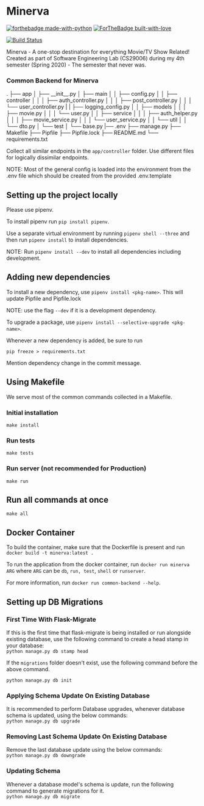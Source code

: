 # Minerva
[![forthebadge made-with-python](http://ForTheBadge.com/images/badges/made-with-python.svg)](https://www.python.org/) [![ForTheBadge built-with-love](http://ForTheBadge.com/images/badges/built-with-love.svg)](https://GitHub.com/Naereen/)

[![Build Status](https://travis-ci.org/mukul-mehta/Minerva.svg?branch=master)](https://travis-ci.org/mukul-mehta/Minerva)

Minerva - A one-stop destination for everything Movie/TV Show Related!
Created as part of Software Engineering Lab (CS29006) during my 4th semester (Spring 2020) - The semester that never was. 



### Common Backend for Minerva

.
├── app
│   ├── \_\_init\_\_.py
│   ├── main
│   │   ├── config.py
│   │   ├── controller
│   │   │   ├── auth_controller.py
│   │   │   ├── post_controller.py
│   │   │   └── user_controller.py
|   |   ├── logging_config.py
│   │   ├── models
│   │   │   ├── movie.py
│   │   │   └── user.py
│   │   ├── service
│   │   │   ├── auth_helper.py
│   │   │   ├── movie_service.py
│   │   │   └── user_service.py
│   │   └── util
│   │       └── dto.py
│   └── test
│       └── base.py
|── .env
├── manage.py
├── Makefile
├── Pipfile
├── Pipfile.lock
├── README.md
└── requirements.txt

Collect all similar endpoints in the `app/controller` folder. Use different files for logically dissimilar endpoints.

NOTE: Most of the general config is loaded into the environment from the .env file which should be created from the provided .env.template



## Setting up the project locally

Please use pipenv.

To install pipenv run `pip install pipenv`.

Use a separate virtual environment by running `pipenv shell --three` and then run `pipenv install` to install dependencies.

NOTE: Run `pipenv install --dev` to install all dependencies including development.

## Adding new dependencies

To install a new dependency, use `pipenv install <pkg-name>`. This will update Pipfile and Pipfile.lock

NOTE: use the flag `--dev` if it is a development dependency.

To upgrade a package, use `pipenv install --selective-upgrade <pkg-name>`.

Whenever a new dependency is added, be sure to run

```shell
pip freeze > requirements.txt
```

Mention dependency change in the commit message.

## Using Makefile

We serve most of the common commands collected in a Makefile.

### Initial installation

```shell
make install
```

### Run tests

```shell
make tests
```

### Run server (not recommended for Production)

```shell
make run
```

## Run all commands at once

```shell
make all
```



## Docker Container

To build the container, make sure that the Dockerfile is present and run `docker build -t minerva:latest .`

To run the application from the docker container, run `docker run minerva ARG` where `ARG` can be `db`, `run, test`, `shell` or `runserver`.

For more information, run `docker run common-backend --help`.



## Setting up DB Migrations  

### First Time With Flask-Migrate

If this is the first time that flask-migrate is being installed or run alongside existing database, use the 
following command to create a head stamp in your database:<br>
`python manage.py db stamp head`  



If the `migrations` folder doesn't exist, use the following command before the above command. 

`python manage.py db init`

### Applying Schema Update On Existing Database

It is recommended to perform Database upgrades, whenever database schema is updated, using the below commands:<br>
`python manage.py db upgrade`  

### Removing Last Schema Update On Existing Database

Remove the last database update using the below commands:<br>
`python manage.py db downgrade`  

### Updating Schema

Whenever a database model's schema is update, run the following command to generate migrations for it.<br>
`python manage.py db migrate`
